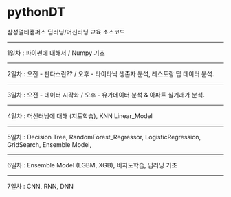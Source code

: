 # pythonDT

삼성멀티캠퍼스 딥러닝/머신러닝 교육 소스코드 <br>

---
1일차 : 파이썬에 대해서 / Numpy 기초 

---
2일차 : 오전 - 판다스란?? / 오후 - 타이타닉 생존자 분석, 레스토랑 팁 데이터 분석.

---
3일차 : 오전 - 데이터 시각화 / 오후 - 유가데이터 분석 & 아파트 실거래가 분석.

---
4일차 : 머신러닝에 대해 (지도학습), KNN Linear_Model

---
5일차 : Decision Tree, RandomForest_Regressor, LogisticRegression, GridSearch, Ensemble Model, 

---
6일차 : Ensemble Model (LGBM, XGB), 비지도학습, 딥러닝 기초

---
7일차 : CNN, RNN, DNN


